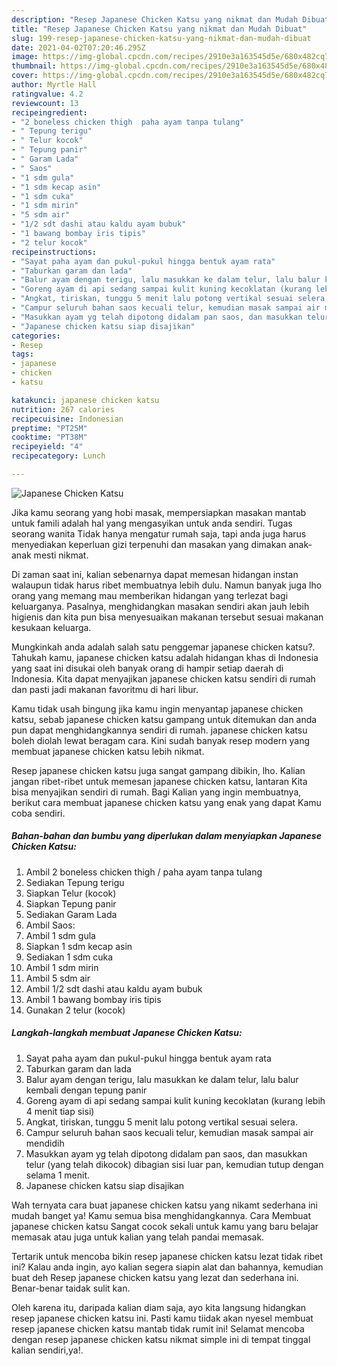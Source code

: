 ```yaml
---
description: "Resep Japanese Chicken Katsu yang nikmat dan Mudah Dibuat"
title: "Resep Japanese Chicken Katsu yang nikmat dan Mudah Dibuat"
slug: 199-resep-japanese-chicken-katsu-yang-nikmat-dan-mudah-dibuat
date: 2021-04-02T07:20:46.295Z
image: https://img-global.cpcdn.com/recipes/2910e3a163545d5e/680x482cq70/japanese-chicken-katsu-foto-resep-utama.jpg
thumbnail: https://img-global.cpcdn.com/recipes/2910e3a163545d5e/680x482cq70/japanese-chicken-katsu-foto-resep-utama.jpg
cover: https://img-global.cpcdn.com/recipes/2910e3a163545d5e/680x482cq70/japanese-chicken-katsu-foto-resep-utama.jpg
author: Myrtle Hall
ratingvalue: 4.2
reviewcount: 13
recipeingredient:
- "2 boneless chicken thigh  paha ayam tanpa tulang"
- " Tepung terigu"
- " Telur kocok"
- " Tepung panir"
- " Garam Lada"
- " Saos"
- "1 sdm gula"
- "1 sdm kecap asin"
- "1 sdm cuka"
- "1 sdm mirin"
- "5 sdm air"
- "1/2 sdt dashi atau kaldu ayam bubuk"
- "1 bawang bombay iris tipis"
- "2 telur kocok"
recipeinstructions:
- "Sayat paha ayam dan pukul-pukul hingga bentuk ayam rata"
- "Taburkan garam dan lada"
- "Balur ayam dengan terigu, lalu masukkan ke dalam telur, lalu balur kembali dengan tepung panir"
- "Goreng ayam di api sedang sampai kulit kuning kecoklatan (kurang lebih 4 menit tiap sisi)"
- "Angkat, tiriskan, tunggu 5 menit lalu potong vertikal sesuai selera."
- "Campur seluruh bahan saos kecuali telur, kemudian masak sampai air mendidih"
- "Masukkan ayam yg telah dipotong didalam pan saos, dan masukkan telur (yang telah dikocok) dibagian sisi luar pan, kemudian tutup dengan selama 1 menit."
- "Japanese chicken katsu siap disajikan"
categories:
- Resep
tags:
- japanese
- chicken
- katsu

katakunci: japanese chicken katsu 
nutrition: 267 calories
recipecuisine: Indonesian
preptime: "PT25M"
cooktime: "PT38M"
recipeyield: "4"
recipecategory: Lunch

---
```



![Japanese Chicken Katsu](https://img-global.cpcdn.com/recipes/2910e3a163545d5e/680x482cq70/japanese-chicken-katsu-foto-resep-utama.jpg)

Jika kamu seorang yang hobi masak, mempersiapkan masakan mantab untuk famili adalah hal yang mengasyikan untuk anda sendiri. Tugas seorang  wanita Tidak hanya mengatur rumah saja, tapi anda juga harus menyediakan keperluan gizi terpenuhi dan masakan yang dimakan anak-anak mesti nikmat.

Di zaman  saat ini, kalian sebenarnya dapat memesan hidangan instan walaupun tidak harus ribet membuatnya lebih dulu. Namun banyak juga lho orang yang memang mau memberikan hidangan yang terlezat bagi keluarganya. Pasalnya, menghidangkan masakan sendiri akan jauh lebih higienis dan kita pun bisa menyesuaikan makanan tersebut sesuai makanan kesukaan keluarga. 



Mungkinkah anda adalah salah satu penggemar japanese chicken katsu?. Tahukah kamu, japanese chicken katsu adalah hidangan khas di Indonesia yang saat ini disukai oleh banyak orang di hampir setiap daerah di Indonesia. Kita dapat menyajikan japanese chicken katsu sendiri di rumah dan pasti jadi makanan favoritmu di hari libur.

Kamu tidak usah bingung jika kamu ingin menyantap japanese chicken katsu, sebab japanese chicken katsu gampang untuk ditemukan dan anda pun dapat menghidangkannya sendiri di rumah. japanese chicken katsu boleh diolah lewat beragam cara. Kini sudah banyak resep modern yang membuat japanese chicken katsu lebih nikmat.

Resep japanese chicken katsu juga sangat gampang dibikin, lho. Kalian jangan ribet-ribet untuk memesan japanese chicken katsu, lantaran Kita bisa menyajikan sendiri di rumah. Bagi Kalian yang ingin membuatnya, berikut cara membuat japanese chicken katsu yang enak yang dapat Kamu coba sendiri.

<!--inarticleads1-->

##### Bahan-bahan dan bumbu yang diperlukan dalam menyiapkan Japanese Chicken Katsu:

1. Ambil 2 boneless chicken thigh / paha ayam tanpa tulang
1. Sediakan  Tepung terigu
1. Siapkan  Telur (kocok)
1. Siapkan  Tepung panir
1. Sediakan  Garam Lada
1. Ambil  Saos:
1. Ambil 1 sdm gula
1. Siapkan 1 sdm kecap asin
1. Sediakan 1 sdm cuka
1. Ambil 1 sdm mirin
1. Ambil 5 sdm air
1. Ambil 1/2 sdt dashi atau kaldu ayam bubuk
1. Ambil 1 bawang bombay iris tipis
1. Gunakan 2 telur (kocok)




<!--inarticleads2-->

##### Langkah-langkah membuat Japanese Chicken Katsu:

1. Sayat paha ayam dan pukul-pukul hingga bentuk ayam rata
1. Taburkan garam dan lada
1. Balur ayam dengan terigu, lalu masukkan ke dalam telur, lalu balur kembali dengan tepung panir
1. Goreng ayam di api sedang sampai kulit kuning kecoklatan (kurang lebih 4 menit tiap sisi)
1. Angkat, tiriskan, tunggu 5 menit lalu potong vertikal sesuai selera.
1. Campur seluruh bahan saos kecuali telur, kemudian masak sampai air mendidih
1. Masukkan ayam yg telah dipotong didalam pan saos, dan masukkan telur (yang telah dikocok) dibagian sisi luar pan, kemudian tutup dengan selama 1 menit.
1. Japanese chicken katsu siap disajikan




Wah ternyata cara buat japanese chicken katsu yang nikamt sederhana ini mudah banget ya! Kamu semua bisa menghidangkannya. Cara Membuat japanese chicken katsu Sangat cocok sekali untuk kamu yang baru belajar memasak atau juga untuk kalian yang telah pandai memasak.

Tertarik untuk mencoba bikin resep japanese chicken katsu lezat tidak ribet ini? Kalau anda ingin, ayo kalian segera siapin alat dan bahannya, kemudian buat deh Resep japanese chicken katsu yang lezat dan sederhana ini. Benar-benar taidak sulit kan. 

Oleh karena itu, daripada kalian diam saja, ayo kita langsung hidangkan resep japanese chicken katsu ini. Pasti kamu tiidak akan nyesel membuat resep japanese chicken katsu mantab tidak rumit ini! Selamat mencoba dengan resep japanese chicken katsu nikmat simple ini di tempat tinggal kalian sendiri,ya!.

